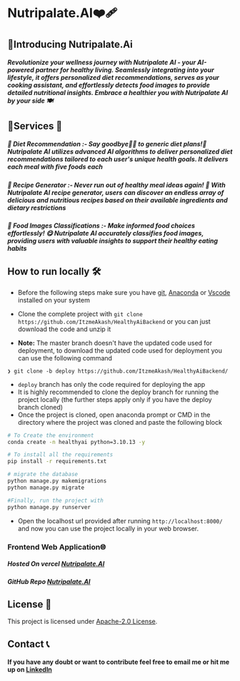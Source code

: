 # Nutripalate.AI❤️‍🩹

## 🚀Introducing **Nutripalate.Ai**
##### Revolutionize your wellness journey with Nutripalate AI - your AI-powered partner for healthy living. Seamlessly integrating into your lifestyle, it offers personalized diet recommendations, serves as your cooking assistant, and effortlessly detects food images to provide detailed nutritional insights. Embrace a healthier you with Nutripalate AI by your side 🍽️


## 🚀Services 🍴

##### 🍎 **Diet Recommendation** :- Say goodbye👋🏻 to generic diet plans!📝 Nutripalate AI utilizes advanced AI algorithms to deliver personalized diet recommendations tailored to each user's unique health goals. It delivers each meal with five foods each

##### 🍜 **Recipe Generator** :- Never run out of healthy meal ideas again! 🍝 With Nutripalate AI recipe generator, users can discover an endless array of delicious and nutritious recipes based on their available ingredients and dietary restrictions


##### 📸 **Food Images Classifications** :- Make informed food choices effortlessly! 😋 Nutripalate AI accurately classifies food images, providing users with valuable insights to support their healthy eating habits


## How to run locally 🛠️
   - Before the following steps make sure you have [git](https://git-scm.com/download), [Anaconda](https://www.anaconda.com/) or [Vscode](https://code.visualstudio.com/) installed on your system

   - Clone the complete project with `git clone https://github.com/ItzmeAkash/HealthyAiBackend` or you can just download the code and unzip it 

   - **Note:** The master branch doesn't have the updated code used for deployment, to download the updated code used for deployment you can use the following command
  ```
  ❯ git clone -b deploy https://github.com/ItzmeAkash/HealthyAiBackend/
  ```
- `deploy` branch has only the code required for deploying the app 
- It is highly recommended to clone the deploy branch for running the project locally (the further steps apply only if you have the deploy branch cloned)
- Once the project is cloned, open anaconda prompt or CMD in the directory where the project was cloned and paste the following block


```bash
# To Create the environment
conda create -n healthyai python=3.10.13 -y
```

```bash
# To install all the requirements
pip install -r requirements.txt
```

```bash
# migrate the database
python manage.py makemigrations
python manage.py migrate
```

```bash
#Finally, run the project with
python manage.py runserver
```
- Open the localhost url provided after running `http://localhost:8000/` and now you can use the project locally in your web browser.



### Frontend Web Application🌐
##### Hosted On vercel [Nutripalate.AI](https://nutripalate.vercel.app/)
##### GitHub Repo [Nutripalate.AI](https://github.com/ItzmeAkash/HeathyAiFrontend)

## License 📝
This project is licensed under [ Apache-2.0 License](https://github.com/ItzmeAkash/HealthyAiBackend?tab=Apache-2.0-1-ov-file).

## Contact 📞

#### If you have any doubt or want to contribute feel free to email me or hit me up on [LinkedIn](www.linkedin.com/in/itzmeakash)











